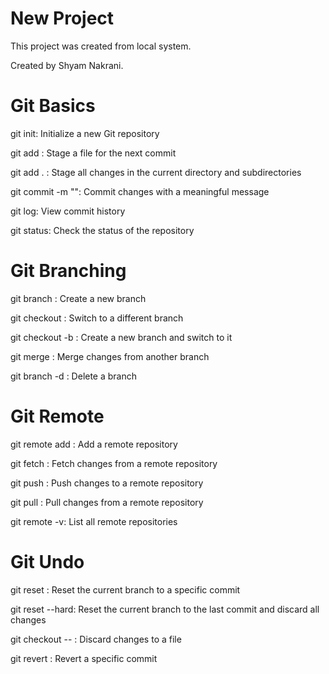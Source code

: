 # New Project

This project was created from local system.

Created by Shyam Nakrani.

# Git Basics

git init: Initialize a new Git repository

git add <file>: Stage a file for the next commit

git add . : Stage all changes in the current directory and subdirectories

git commit -m "<message>": Commit changes with a meaningful message

git log: View commit history

git status: Check the status of the repository

# Git Branching

git branch <branch-name>: Create a new branch

git checkout <branch-name>: Switch to a different branch

git checkout -b <branch-name>: Create a new branch and switch to it

git merge <branch-name>: Merge changes from another branch

git branch -d <branch-name>: Delete a branch

# Git Remote

git remote add <name> <url>: Add a remote repository

git fetch <remote>: Fetch changes from a remote repository

git push <remote> <branch>: Push changes to a remote repository

git pull <remote> <branch>: Pull changes from a remote repository

git remote -v: List all remote repositories

# Git Undo

git reset <commit>: Reset the current branch to a specific commit

git reset --hard: Reset the current branch to the last commit and discard all changes

git checkout -- <file>: Discard changes to a file

git revert <commit>: Revert a specific commit
